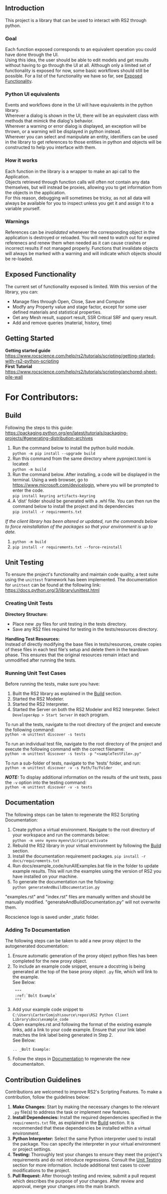 ## Introduction 
This project is a library that can be used to interact with RS2 through python.  

### Goal
Each function exposed corresponds to an equivalent operation you could have done through the UI.  
Using this idea, the user should be able to edit models and get results without having to go through the UI at all.
Although only a limited set of functionality is exposed for now, some basic workflows should still be possible. For a list of the functionality we have so far, see [Exposed Functionality](#exposed-functionality).

### Python UI equivalents
Events and workflows done in the UI will have equivalents in the python library.  
Wherever a dialog is shown in the UI, there will be an equivalent class with methods that mimick the dialog's behavior.  
Wherever a warning or error dialog is displayed, an exception will be thrown, or a warning will be displayed in python instead.  
Wherever you can select and manipulate an entity, identifiers can be used in the library to get references to those entities in python and objects will be constructed to help you interface with them.  

### How it works
Each function in the library is a wrapper to make an api call to the Application.  
Objects retrieved through function calls will often not contain any data themselves, but will instead be proxies, allowing you to get information from the objects in the application.  
For this reason, debugging will sometimes be tricky, as not all data will always be available for you to inspect unless you get it and assign it to a variable yourself.  

### Warnings
References can be *invalidated* whenever the corresponding object in the application is destroyed or reloaded. You will need to watch out for expired referenecs and renew them when needed as it can cause crashes or incorrect results if not managed properly. Functions that invalidate objects will always be marked with a warning and will indicate which objects should be re-loaded. 

## Exposed Functionality
The current set of functionality exposed is limited. With this version of the library, you can:  
- Manage files through Open, Close, Save and Compute
- Modfy any Property value and stage factor, except for some user defined materials and statistical properties.
- Get any Mesh result, support result, SSR Critical SRF and query result.
- Add and remove queries (material, history, time)
  
## Getting Started

**Getting started guide**  
https://www.rocscience.com/help/rs2/tutorials/scripting/getting-started-with-rs2-python-scripting  
**First Tutorial**  
https://www.rocscience.com/help/rs2/tutorials/scripting/anchored-sheet-pile-wall

# For Contributors:

## Build
Following the steps to this guide: https://packaging.python.org/en/latest/tutorials/packaging-projects/#generating-distribution-archives  
1. Run the command below to install the python build module.    
```python -m pip install --upgrade build```  
2. Run this command from the same directory where pyproject.toml is located:  
```python -m build```
3. Run the command below. After installing, a code will be displayed in the terminal. Using a web browser, go to https://www.microsoft.com/devicelogin, where you will be prompted to enter the code.  
```pip install keyring artifacts-keyring```
4. A 'dist' folder should be generated with a .whl file. You can then run the command below to install the project and its dependencies  
```pip install -r requirements.txt```  

*If the client library has been altered or updated, run the commands below to force reinstallation of the packages so that your environment is up to date.*
1. ```python -m build```  
2. ```pip install -r requirements.txt --force-reinstall```

## Unit Testing

To ensure the project's functionality and maintain code quality, a test suite using the `unittest` framework has been implemented. The documentation for `unittest` can be found at the following link: https://docs.python.org/3/library/unittest.html  

### Creating Unit Tests
**Directory Structure:**   
- Place new .py files for unit testing in the tests directory.
- Save any RS2 files required for testing in the tests/resources directory.

**Handling Test Resources:**  
Instead of directly modifying the base files in tests/resources, create copies of these files in each test file's setup and delete them in the teardown phase. This ensures that the original resources remain intact and unmodified after running the tests.

### Running Unit Test Cases
Before running the tests, make sure you have:
1. Built the RS2 library as explained in the [Build](#build) section.
2. Started the RS2 Modeler.
3. Started the RS2 Interpreter.
4. Started the Server on both the RS2 Modeler and RS2 Interpreter. Select ```DeveloperApp > Start Server``` in each program.

To run all the tests, navigate to the root directory of the project and execute the following command:  
```python -m unittest discover -s tests```  

To run an individual test file, navigate to the root directory of the project and execute the following command with the correct filename:  
```python -m unittest discover -s tests -p "<sampleTestFile>.py"```

To run a sub-folder of tests, navigate to the 'tests' folder, and run:  
```python -m unittest discover -v -s Path/To/Folder```  

**_NOTE:_** To display additional information on the results of the unit tests, pass the `-v` option into the testing command:  
```python -m unittest discover -v -s tests```

## Documentation
The following steps can be taken to regenerate the RS2 Scripting Documentation:
1. Create python a virtual environment. Navigate to the root directory of your workspace and run the commands below:  
```python -m venv myenv```
```myenv\Scripts\activate```
2. Rebuild the RS2 library in your virtual environment by following the [Build](#build) section.
3. Install the documentation requirement packages.
```pip install -r docs/requirements.txt```
4. Run docs/example_code/runAllExamples.bat file in the folder to update example results. This will run the examples using the version of RS2 you have installed on your machine.
5. To generate the documentation run the following:  
```python generateAndBuildDocumentation.py```  

"examples.rst" and "index.rst" files are manually written and should be manually modified. "generateAndBuildDocumentation.py" will not overwrite them.

Rocscience logo is saved under _static folder.


### Adding To Documentation
The following steps can be taken to add a new proxy object to the autogenerated documentation:
1. Ensure automatic generation of the proxy object python files has been completed for the new proxy object. 
2. To include an example code snippet, ensure a docstring is being generated at the top of the base proxy object ```.py``` file, which will link to the example.  
   See Below:    
   ```
	"""
	:ref:`Bolt Example`
	"""
   ```
3. Add your example code snippet to ```C:\Users\CarterComish\source\repos\RS2 Python Client Library\docs\example_code```
4. Open examples.rst and following the format of the existing example links, add a link to your code example. Ensure that your link label matches the link label being generated in Step 2.  
   See Below:  
	```
	.. _Bolt Example:
	```
5. Follow the steps in [Documentation](#documentation) to regenerate the new documentaiton.

## Contribution Guidelines
Contributions are welcomed to improve RS2's Scripting Features. To make a contribution, follow the guidelines below:
1. **Make Changes:** Start by making the necessary changes to the relevant `.py` file(s) to address the task or implement new features.
2. **Install Dependencies:** Install the required dependencies specified in the `requirements.txt` file, as explained in the [Build](#build) section. It is recommended that these dependencies be installed within a virtual environment.
3. **Python Interpreter:** Select the same Python interpreter used to install the package. You can specify the interpreter in your virtual environment or project settings.
4. **Testing:** Thoroughly test your changes to ensure they meet the project's requirements and do not introduce regressions. Consult the [Unit Testing](#unit-testing) section for more information. Include additional test cases to cover modifications to the project.
5. **Pull Request:** After thorough testing and review, submit a pull request which describes the purpose of your changes. After review and approval, merge your changes into the main branch.
